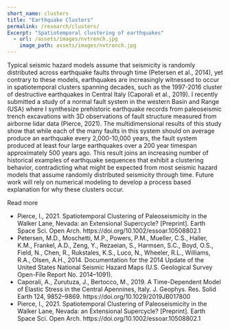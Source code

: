```yaml
---
short_name: clusters
title: "Earthquake Clusters"
permalink: /research/clusters/
Excerpt: "Spatiotemporal clustering of earthquakes"
  - url: /assets/images/nvtrench.jpg
    image_path: assets/images/nvtrench.jpg 
---
```

Typical seismic hazard models assume that seismicity is randomly distributed across earthquake faults through time (Petersen et al., 2014), yet contrary to these models,  earthquakes are increasingly witnessed to occur in spatiotemporal clusters spanning decades, such as the 1997-2016 cluster of destructive earthquakes in Central Italy (Caporali et al., 2019). I recently submitted a study of a normal fault system in the western Basin and Range (USA) where I synthesize prehistoric earthquake records from paleoseismic trench excavations with 3D observations of fault structure measured from airborne lidar data (Pierce, 2021). The multidimensional results of this study show that while each of the many faults in this system should on average produce an earthquake every 2,000-10,000 years, the fault system produced at least four large earthquakes over a 200 year timespan approximately 500 years ago. This result  joins an increasing number of historical examples of earthquake sequences that exhibit a clustering behavior, contradicting what might be expected from most seismic hazard models that assume randomly distributed seismicity through time. Future work will rely on numerical modeling to develop a process based explanation for why these clusters occur.



Read more
<ul> 
    <li>Pierce, I., 2021. Spatiotemporal Clustering of Paleoseismicity in the Walker Lane, Nevada: an Extensional Supercycle? [Preprint]. Earth Space Sci. Open Arch. https://doi.org/10.1002/essoar.10508802.1 </li>
  <li>Petersen, M.D., Moschetti, M.P., Powers, P.M., Mueller, C.S., Haller, K.M., Frankel, A.D., Zeng, Y., Rezaeian, S., Harmsen, S.C., Boyd, O.S., Field, N., Chen, R., Rukstales, K.S., Luco, N., Wheeler, R.L., Williams, R.A., Olsen, A.H., 2014. Documentation for the 2014 Update of the United States National Seismic Hazard Maps (U.S. Geological Survey Open-File Report No. 2014–1091).</li>
  <li>Caporali, A., Zurutuza, J., Bertocco, M., 2019. A Time-Dependent Model of Elastic Stress in the Central Apennines, Italy. J. Geophys. Res. Solid Earth 124, 9852–9869. https://doi.org/10.1029/2019JB017800 </li>
  <li>Pierce, I., 2021. Spatiotemporal Clustering of Paleoseismicity in the Walker Lane, Nevada: an Extensional Supercycle? [Preprint]. Earth Space Sci. Open Arch. https://doi.org/10.1002/essoar.10508802.1 </li>


